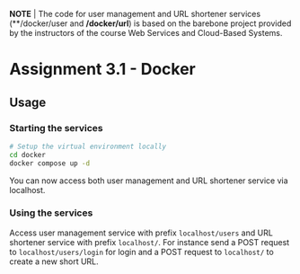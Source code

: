 **NOTE** | The code for user management and URL shortener services (**/docker/user and **/docker/url**) is based on the barebone project provided by the instructors of the course Web Services and Cloud-Based Systems.

# Assignment 3.1 - Docker

## Usage
### Starting the services
```bash
# Setup the virtual environment locally
cd docker
docker compose up -d
```
You can now access both user management and URL shortener service via localhost.

### Using the services
Access user management service with prefix ```localhost/users``` and URL shortener service with prefix ```localhost/```.
For instance send a POST request to ```localhost/users/login``` for login and a POST request to ```localhost/``` to create a new short URL.

